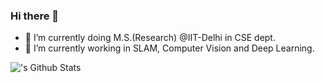 ### Hi there 👋

<!--
**surajiitd/surajiitd** is a ✨ _special_ ✨ repository because its `README.md` (this file) appears on your GitHub profile.

Here are some ideas to get you started:

- 🔭 I’m currently working on ...
- 🌱 I’m currently learning ...
- 👯 I’m looking to collaborate on ...
- 🤔 I’m looking for help with ...
- 💬 Ask me about ...
- 📫 How to reach me: ...
- 😄 Pronouns: ...
- ⚡ Fun fact: ...
-->
- 🌱 I’m currently doing M.S.(Research) @IIT-Delhi in CSE dept.
- 🔭 I’m currently working in SLAM, Computer Vision and Deep Learning.

<img align="left" alt="'s Github Stats" src="https://github-readme-stats.vercel.app/api?username=surajiitd&show_icons=true&hide_border=true" />

